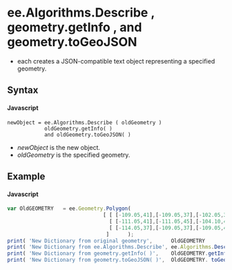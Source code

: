 # ee.Algorithms.Describe ,   geometry.getInfo ,  and   geometry.toGeoJSON
- each creates a JSON-compatible text object representing a specified geometry.

## Syntax

#### Javascript
```
newObject = ee.Algorithms.Describe ( oldGeometry )
            oldGeometry.getInfo( )
            and oldGeometry.toGeoJSON( )

```

- *newObject* is the new object.
- *oldGeometry* is the specified geometry.

## Example

#### Javascript
```javascript
var OldGEOMETRY   = ee.Geometry.Polygon(
                               [ [ [-109.05,41],[-109.05,37],[-102.05,37],[-102.05,41] ], 
                                 [ [-111.05,41],[-111.05,45],[-104.10,45],[-104.10,41] ],
                                 [ [-114.05,37],[-109.05,37],[-109.05,41],[-111.05,41],[-111.05,42],[-114.05,42.0] ]
                                ]      );
print( 'New Dictionary from original geometry',      OldGEOMETRY                           );
print( 'New Dictionary from ee.Algorithms.Describe', ee.Algorithms.Describe( OldGEOMETRY ) );
print( 'New Dictionary from geometry.getInfo( )',    OldGEOMETRY.getInfo( )                );
print( 'New Dictionary from geometry.toGeoJSON( )',  OldGEOMETRY. toGeoJSON( )             );

```
